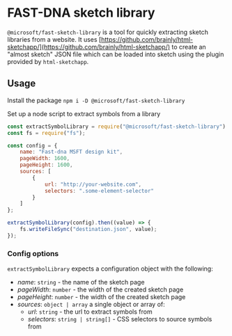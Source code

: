 # FAST-DNA sketch library
`@microsoft/fast-sketch-library` is a tool for quickly extracting sketch libraries from a website. It uses [https://github.com/brainly/html-sketchapp/](https://github.com/brainly/html-sketchapp/) to create an "almost sketch" JSON file which can be loaded into sketch using the plugin provided by `html-sketchapp`.

## Usage
Install the package
`npm i -D @microsoft/fast-sketch-library`

Set up a node script to extract symbols from a library

```js
const extractSymbolLibrary = require("@microsoft/fast-sketch-library").extractSymbolLibrary;
const fs = require("fs");

const config = {
    name: "Fast-dna MSFT design kit",
    pageWidth: 1600,
    pageHeight: 1600,
    sources: [
        {
            url: "http://your-website.com",
            selectors: ".some-element-selector"
        }
    ]
};

extractSymbolLibrary(config).then((value) => {
    fs.writeFileSync("destination.json", value);
});
```

### Config options
`extractSymbolLibrary` expects a configuration object with the following:

- *name*: `string` - the name of the sketch page
- *pageWidth*: `number` - the width of the created sketch page
- *pageHeight*: `number` - the width of the created sketch page
- *sources*: `object | array` a single object or array of:
    - *url*: `string` - the url to extract symbols from
    - *selectors*: `string | string[]` - CSS selectors to source symbols from

